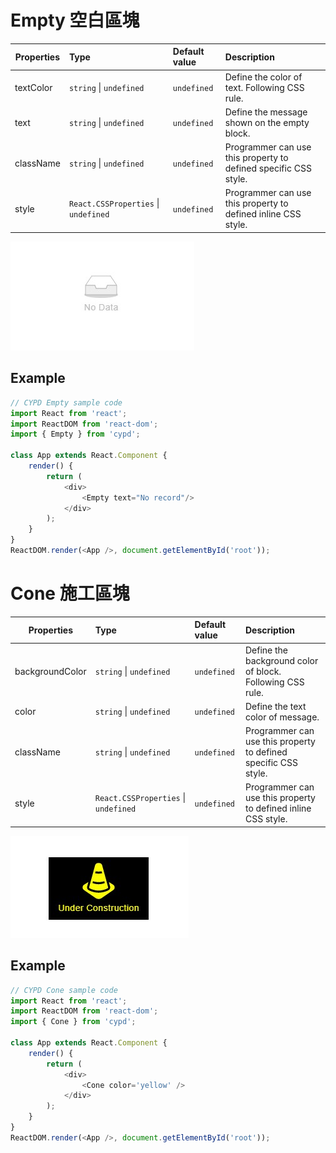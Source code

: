 # Empty 空白區塊

Properties      | Type                                              | Default value     | Description
----------------|:--------------------------------------------------|:------------------|:----------------------
textColor       | `string` \| `undefined`              				| `undefined`		| Define the color of text. Following CSS rule.
text          	| `string` \| `undefined`  							| `undefined`		| Define the message shown on the empty block.
className       | `string` \| `undefined`                           | `undefined`       | Programmer can use this property to defined specific CSS style.
style           | `React.CSSProperties` \| `undefined`              | `undefined`       | Programmer can use this property to defined inline CSS style.

![](../../image/empty_demo.jpg)

## Example

```javascript
// CYPD Empty sample code
import React from 'react';
import ReactDOM from 'react-dom';
import { Empty } from 'cypd';

class App extends React.Component {
    render() {
        return ( 
            <div>
                <Empty text="No record"/>
            </div> 
        );
    }
}
ReactDOM.render(<App />, document.getElementById('root'));
```

# Cone 施工區塊

Properties      | Type                                              | Default value     | Description
----------------|:--------------------------------------------------|:------------------|:----------------------
backgroundColor | `string` \| `undefined`              				| `undefined`		| Define the background color of block. Following CSS rule.
color          	| `string` \| `undefined`  							| `undefined`		| Define the text color of message.
className       | `string` \| `undefined`                           | `undefined`       | Programmer can use this property to defined specific CSS style.
style           | `React.CSSProperties` \| `undefined`              | `undefined`       | Programmer can use this property to defined inline CSS style.

![](../../image/cone_demo.jpg)

## Example

```javascript
// CYPD Cone sample code
import React from 'react';
import ReactDOM from 'react-dom';
import { Cone } from 'cypd';

class App extends React.Component {
    render() {
        return ( 
            <div>
                <Cone color='yellow' />
            </div> 
        );
    }
}
ReactDOM.render(<App />, document.getElementById('root'));
```
